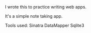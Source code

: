 I wrote this to practice writing web apps.

It's a simple note taking app.

Tools used:
Sinatra
DataMapper
Sqlite3